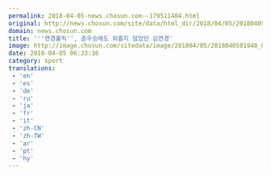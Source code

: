```yaml
---
permalink: 2018-04-05-news.chosun.com--179511404.html
original: http://news.chosun.com/site/data/html_dir/2018/04/05/2018040502017.html
domain: news.chosun.com
title: '''연경홀릭'', 준우승에도 외롭지 않았던 김연경'
image: http://image.chosun.com/sitedata/image/201804/05/2018040501948_0.jpg
date: 2018-04-05 06:33:16
category: sport
translations: 
 - 'en'
 - 'es'
 - 'de'
 - 'ru'
 - 'ja'
 - 'fr'
 - 'it'
 - 'zh-CN'
 - 'zh-TW'
 - 'ar'
 - 'pt'
 - 'hy'
---
```



